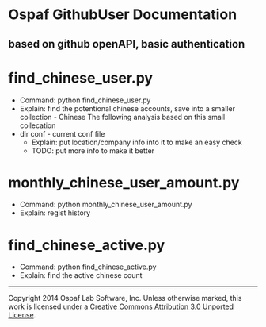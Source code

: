 # Ospaf GithubUser Documentation

## based on github openAPI, basic authentication

# find_chinese_user.py
 - Command: python find_chinese_user.py
 - Explain: find the potentional chinese accounts, save into a smaller collection - Chinese
           The following analysis based on this small collecation
 - dir conf - current conf file
   - Explain: put location/company info into it to make an easy check
    - TODO:   put more info to make it better

# monthly_chinese_user_amount.py
 - Command: python monthly_chinese_user_amount.py
 - Explain: regist history

# find_chinese_active.py
 - Command: python find_chinese_active.py
 - Explain: find the active chinese count
- - -
Copyright 2014 Ospaf Lab Software, Inc. Unless otherwise marked, this work is licensed under a [Creative Commons Attribution 3.0 Unported License](http://creativecommons.org/licenses/by/3.0/).
